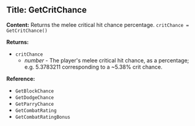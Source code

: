 ## Title: GetCritChance

**Content:**
Returns the melee critical hit chance percentage.
`critChance = GetCritChance()`

**Returns:**
- `critChance`
  - *number* - The player's melee critical hit chance, as a percentage; e.g. 5.3783211 corresponding to a ~5.38% crit chance.

**Reference:**
- `GetBlockChance`
- `GetDodgeChance`
- `GetParryChance`
- `GetCombatRating`
- `GetCombatRatingBonus`